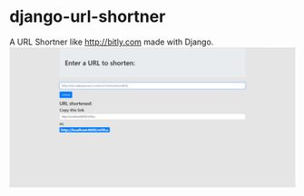 # django-url-shortner
A URL Shortner like http://bitly.com made with Django.
![Image of Yaktocat](https://github.com/sushantdangol/django-url-shortner/blob/master/screenshot.JPG)
